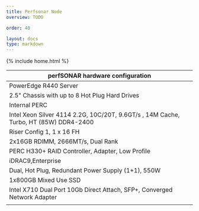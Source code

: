 ```yaml
---
title: Perfsonar Node
overview: TODO

order: 40

layout: docs
type: markdown
---
```

{% include home.html %}


perfSONAR hardware configuration |
|---|
|PowerEdge R440 Server |
|2.5" Chassis with up to 8 Hot Plug Hard Drives |
|Internal PERC |
|Intel Xeon Silver 4114 2.2G, 10C/20T, 9.6GT/s , 14M Cache, Turbo, HT (85W) DDR4-2400|
|Riser Config 1, 1 x 16 FH|
|2x16GB RDIMM, 2666MT/s, Dual Rank|
|PERC H330+ RAID Controller, Adapter, Low Profile |
|iDRAC9,Enterprise|
|Dual, Hot Plug, Redundant Power Supply (1+1), 550W|
|1x800GB Mixed Use SSD |
|Intel X710 Dual Port 10Gb Direct Attach, SFP+, Converged Network Adapter|
||Basic Hardware Services: Business Hours (5x10) Next Business Day On-Site Hardware Warranty Repair, 5 Years |

